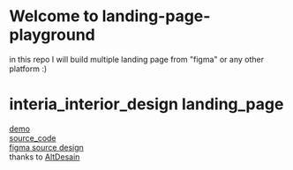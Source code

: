 # Welcome to landing-page-playground
in this repo I will build multiple landing page from "figma" or any other platform  :)


# interia_interior_design landing_page

[demo](https://ibrahemdev.github.io/landing-page-playground/interia-interior-design/) <br />
[source_code](./src/app/landing_pages/interia_interior_design) <br />
[figma source design](https://www.figma.com/community/file/1268734907461375176/Interia---Interior-Design-Landing-Page-Design-(Free)) <br />
thanks to [AltDesain](https://www.figma.com/@altdesain) <br />
